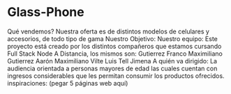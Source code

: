 # Glass-Phone

Qué vendemos?
Nuestra oferta es de distintos modelos de celulares y accesorios, de todo tipo de gama
Nuestro Objetivo:
Nuestro equipo:
Este proyecto está creado por los distintos compañeros que estamos cursando Full Stack Node A Distancia, los mismos son:
Gutierrez Franco Maximiliano
Gutierrez Aarón Maximiliano
Vilte Luis
Tell Jimena
A quién va dirigido:
La audiencia orientada a personas mayores de edad las cuales cuentan con ingresos considerables que les permitan consumir los productos ofrecidos.
inspiraciones: (pegar 5 páginas web aquí)
